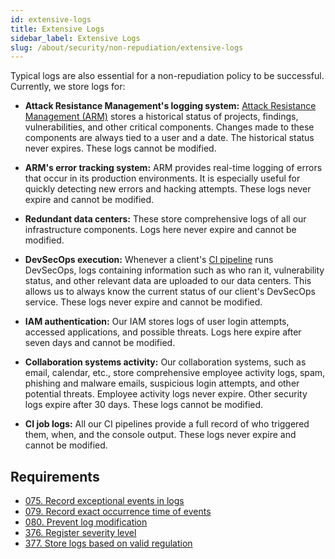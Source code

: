 ```yaml
---
id: extensive-logs
title: Extensive Logs
sidebar_label: Extensive Logs
slug: /about/security/non-repudiation/extensive-logs
---
```


Typical logs are also essential
for a non-repudiation policy to be successful.
Currently,
we store logs for:

- **Attack Resistance Management's logging system:**
  [Attack Resistance Management (ARM)](https://app.fluidattacks.com/)
  stores a historical status of projects,
  findings, vulnerabilities,
  and other critical components.
  Changes made to these components are always tied
  to a user and a date.
  The historical status never expires.
  These logs cannot be modified.

- **ARM's error tracking system:**
  ARM provides real-time logging of errors
  that occur in its production environments.
  It is especially useful for quickly detecting
  new errors and hacking attempts.
  These logs never expire and cannot be modified.

- **Redundant data centers:**
  These store comprehensive logs of all
  our infrastructure components.
  Logs here never expire and cannot be modified.

- **DevSecOps execution:**
  Whenever a client's
  [CI pipeline](https://docs.fluidattacks.com/about/security/integrity/developing-integrity#continuous-integration)
  runs DevSecOps,
  logs containing information
  such as who ran it,
  vulnerability status,
  and other relevant data are uploaded
  to our data centers.
  This allows us to always know
  the current status of our client's DevSecOps service.
  These logs never expire and cannot be modified.

- **IAM authentication:**
  Our IAM stores logs of user login attempts,
  accessed applications,
  and possible threats.
  Logs here expire after seven days
  and cannot be modified.

- **Collaboration systems activity:**
  Our collaboration systems,
  such as email, calendar, etc.,
  store comprehensive employee activity logs,
  spam, phishing and malware emails,
  suspicious login attempts,
  and other potential threats.
  Employee activity logs never expire.
  Other security logs expire after 30 days.
  These logs cannot be modified.

- **CI job logs:**
  All our CI pipelines
  provide a full record of who triggered them,
  when,
  and the console output.
  These logs never expire and cannot be modified.

## Requirements

- [075. Record exceptional events in logs](/criteria/requirements/075)
- [079. Record exact occurrence time of events](/criteria/requirements/079)
- [080. Prevent log modification](/criteria/requirements/080)
- [376. Register severity level](/criteria/requirements/376)
- [377. Store logs based on valid regulation](/criteria/requirements/377)
